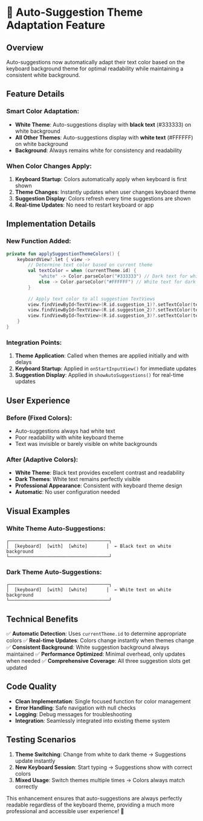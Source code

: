 # 🎯 Auto-Suggestion Theme Adaptation Feature

## Overview
Auto-suggestions now automatically adapt their text color based on the keyboard background theme for optimal readability while maintaining a consistent white background.

## Feature Details

### **Smart Color Adaptation:**
- **White Theme**: Auto-suggestions display with **black text** (#333333) on white background
- **All Other Themes**: Auto-suggestions display with **white text** (#FFFFFF) on white background
- **Background**: Always remains white for consistency and readability

### **When Color Changes Apply:**
1. **Keyboard Startup**: Colors automatically apply when keyboard is first shown
2. **Theme Changes**: Instantly updates when user changes keyboard theme
3. **Suggestion Display**: Colors refresh every time suggestions are shown
4. **Real-time Updates**: No need to restart keyboard or app

## Implementation Details

### **New Function Added:**
```kotlin
private fun applySuggestionThemeColors() {
    keyboardView?.let { view ->
        // Determine text color based on current theme
        val textColor = when (currentTheme.id) {
            "white" -> Color.parseColor("#333333") // Dark text for white theme
            else -> Color.parseColor("#FFFFFF") // White text for dark themes
        }
        
        // Apply text color to all suggestion TextViews
        view.findViewById<TextView>(R.id.suggestion_1)?.setTextColor(textColor)
        view.findViewById<TextView>(R.id.suggestion_2)?.setTextColor(textColor)
        view.findViewById<TextView>(R.id.suggestion_3)?.setTextColor(textColor)
    }
}
```

### **Integration Points:**
1. **Theme Application**: Called when themes are applied initially and with delays
2. **Keyboard Startup**: Applied in `onStartInputView()` for immediate updates
3. **Suggestion Display**: Applied in `showAutoSuggestions()` for real-time updates

## User Experience

### **Before (Fixed Colors):**
- Auto-suggestions always had white text
- Poor readability with white keyboard theme
- Text was invisible or barely visible on white backgrounds

### **After (Adaptive Colors):**
- **White Theme**: Black text provides excellent contrast and readability
- **Dark Themes**: White text remains perfectly visible  
- **Professional Appearance**: Consistent with keyboard theme design
- **Automatic**: No user configuration needed

## Visual Examples

### **White Theme Auto-Suggestions:**
```
┌─────────────────────────────────────┐
│  [keyboard]  [with]  [white]       │  ← Black text on white background
└─────────────────────────────────────┘
```

### **Dark Theme Auto-Suggestions:**
```
┌─────────────────────────────────────┐
│  [keyboard]  [with]  [white]       │  ← White text on white background
└─────────────────────────────────────┘
```

## Technical Benefits

✅ **Automatic Detection**: Uses `currentTheme.id` to determine appropriate colors
✅ **Real-time Updates**: Colors change instantly when themes change
✅ **Consistent Background**: White suggestion background always maintained
✅ **Performance Optimized**: Minimal overhead, only updates when needed
✅ **Comprehensive Coverage**: All three suggestion slots get updated

## Code Quality

- **Clean Implementation**: Single focused function for color management
- **Error Handling**: Safe navigation with null checks
- **Logging**: Debug messages for troubleshooting
- **Integration**: Seamlessly integrated into existing theme system

## Testing Scenarios

1. **Theme Switching**: Change from white to dark theme → Suggestions update instantly
2. **New Keyboard Session**: Start typing → Suggestions show with correct colors
3. **Mixed Usage**: Switch themes multiple times → Colors always match correctly

This enhancement ensures that auto-suggestions are always perfectly readable regardless of the keyboard theme, providing a much more professional and accessible user experience! 🚀 
